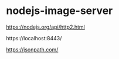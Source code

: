 # nodejs-image-server

https://nodejs.org/api/http2.html

https://localhost:8443/

https://jsonpath.com/
